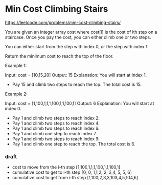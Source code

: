 # Min Cost Climbing Stairs
https://leetcode.com/problems/min-cost-climbing-stairs/

You are given an integer array cost where cost[i] is the cost of ith step on a staircase. Once you pay the cost, you can either climb one or two steps.

You can either start from the step with index 0, or the step with index 1.

Return the minimum cost to reach the top of the floor.

Example 1:

Input: cost = [10,15,20]
Output: 15
Explanation: You will start at index 1.
- Pay 15 and climb two steps to reach the top.
The total cost is 15.

Example 2:

Input: cost = [1,100,1,1,1,100,1,1,100,1]
Output: 6
Explanation: You will start at index 0.
- Pay 1 and climb two steps to reach index 2.
- Pay 1 and climb two steps to reach index 4.
- Pay 1 and climb two steps to reach index 6.
- Pay 1 and climb one step to reach index 7.
- Pay 1 and climb two steps to reach index 9.
- Pay 1 and climb one step to reach the top.
The total cost is 6.

### draft
- cost to move from the i-th step       [1,100,1,1,1,100,1,1,100,1]
- cumulative cost to get to i-th step   [0, 0, 1,1,2, 2, 3,4, 5, 5, 6]
- cumulative cost to get from i-th step [1,100,2,3,3,103,4,5,104,6]